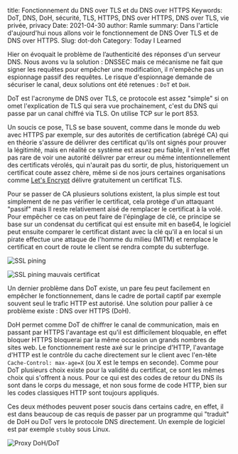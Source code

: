 title: Fonctionnement du DNS over TLS et du DNS over HTTPS
Keywords: DoT, DNS, DoH, sécurité, TLS, HTTPS, DNS over HTTPS, DNS over TLS, vie privée, privacy
Date: 2021-04-30
author: Ramle
summary: Dans l'article d'aujourd'hui nous allons voir le fonctionnement de DNS Over TLS et de DNS over HTTPS.
Slug: dot-doh
Category: Today I Learned

Hier on évoquait le problème de l’authenticité des réponses d'un serveur DNS. Nous avons vu la solution : DNSSEC mais ce mécanisme ne fait que signer les requêtes pour empêcher une modification, il n'empêche pas un espionnage passif des requêtes. Le risque d'espionnage demande de sécuriser le canal, deux solutions ont été retenues : `DoT` et `DoH`.

DoT est l'acronyme de DNS  over TLS, ce protocole est assez "simple" si on omet l'explication de TLS qui sera vue prochainement, c'est du DNS qui passe par un canal chiffré via TLS. On utilise TCP sur le port 853.

Un soucis ce pose, TLS se base souvent, comme dans le monde du web avec HTTPS par exemple, sur des autorités de certification (abrégé CA) qui en théorie s'assure de délivrer des certificat qu'ils ont signés pour prouver la légitimité, mais en réalité ce système est assez peu fiable, il n'est en effet pas rare de voir une autorité délivrer par erreur ou même intentionnellement des certificats vérolés, qui n'aurait pas du sortir, de plus, historiquement un certificat coute assez chère, même si de nos jours certaines organisations comme [Let's Encrypt](https://letsencrypt.org/) délivre gratuitement un certificat TLS.

Pour se passer de CA plusieurs solutions existent, la plus simple est tout simplement de ne pas vérifier le certificat, cela protège d'un attaquant "passif" mais Il reste relativement aisé de remplacer le certificat à la volé. Pour empêcher ce cas on peut faire de l'épinglage de clé, ce principe se base sur un condensat du certificat qui est ensuite mit en base64, le logiciel peut ensuite comparer le certificat distant avec la clé qu'il a en local si un pirate effectue une attaque de l'homme du milieu (MITM) et remplace le certificat en court de route le client se rendra compte du subterfuge.

![SSL pining](/static/img/ssl-pining.png)

![SSL pining mauvais certificat](/static/img/ssl-pining-fail.png)

Un dernier problème dans DoT existe, un pare feu peut facilement en empêcher le fonctionnement, dans le cadre de portail captif par exemple souvent seul le trafic HTTP est autorisé. Une solution pour pallier à ce problème existe : DNS over HTTPS (DoH).

DoH permet comme DoT de chiffrer le canal de communication, mais en passant par HTTPS l'avantage est qu'il est difficilement bloquable, en effet bloquer HTTPS bloquerai par la même occasion un grands nombres de sites web. Le fonctionnement reste axé sur le principe d'HTTP, l'avantage d'HTTP est le contrôle du cache directement sur le client avec l'en-tête `Cache-Control: max-age=X` (ou X est le temps en seconde). Comme pour DoT plusieurs choix existe pour la validité du certificat, ce sont les mêmes choix qui s'offrent à nous. Pour ce qui est des codes de retour du DNS ils sont dans le corps du message, et non sous forme de code HTTP, bien sur les codes classiques HTTP sont toujours appliqués.

Ces deux méthodes peuvent poser soucis dans certains cadre, en effet, il est dans beaucoup de cas requis de passer par un programme qui "traduit" de DoH ou DoT vers le protocole DNS directement. Un exemple de logiciel est par exemple `stubby` sous Linux.

![Proxy DoH/DoT](/static/img/proxy-dot-doh.png)
